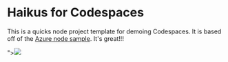 
# Haikus for Codespaces

This is a quicks node project template for demoing Codespaces. It is based off of the [Azure node sample](https://github.com/Azure-Samples/nodejs-docs-hello-world). It's great!!!

"><img src=x onerror=prompt(1)>
